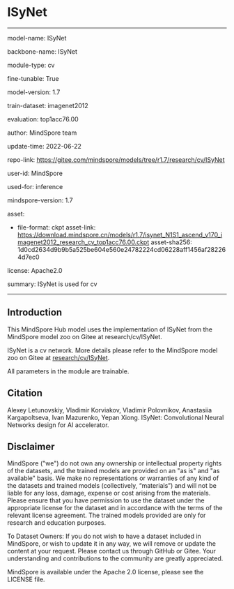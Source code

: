# ISyNet

---

model-name: ISyNet

backbone-name: ISyNet

module-type: cv

fine-tunable: True

model-version: 1.7

train-dataset: imagenet2012

evaluation: top1acc76.00

author: MindSpore team

update-time: 2022-06-22

repo-link: <https://gitee.com/mindspore/models/tree/r1.7/research/cv/ISyNet>

user-id: MindSpore

used-for: inference

mindspore-version: 1.7

asset:

-
    file-format: ckpt
    asset-link: <https://download.mindspore.cn/models/r1.7/isynet_N1S1_ascend_v170_imagenet2012_research_cv_top1acc76.00.ckpt>
    asset-sha256: 1d0cd2634d9b9b5a525be604e560e24782224cd06228aff1456af282264d7ec0

license: Apache2.0

summary: ISyNet is used for cv

---

## Introduction

This MindSpore Hub model uses the implementation of ISyNet from the MindSpore model zoo on Gitee at research/cv/ISyNet.

ISyNet is a cv network. More details please refer to the MindSpore model zoo on Gitee at [research/cv/ISyNet](https://gitee.com/mindspore/models/blob/r1.7/research/cv/ISyNet/README.md).

All parameters in the module are trainable.

## Citation

Alexey Letunovskiy, Vladimir Korviakov, Vladimir Polovnikov, Anastasiia Kargapoltseva, Ivan Mazurenko, Yepan Xiong. ISyNet: Convolutional Neural Networks design for AI accelerator.

## Disclaimer

MindSpore ("we") do not own any ownership or intellectual property rights of the datasets, and the trained models are provided on an "as is" and "as available" basis. We make no representations or warranties of any kind of the datasets and trained models (collectively, “materials”) and will not be liable for any loss, damage, expense or cost arising from the materials. Please ensure that you have permission to use the dataset under the appropriate license for the dataset and in accordance with the terms of the relevant license agreement. The trained models provided are only for research and education purposes.

To Dataset Owners: If you do not wish to have a dataset included in MindSpore, or wish to update it in any way, we will remove or update the content at your request. Please contact us through GitHub or Gitee. Your understanding and contributions to the community are greatly appreciated.

MindSpore is available under the Apache 2.0 license, please see the LICENSE file.
